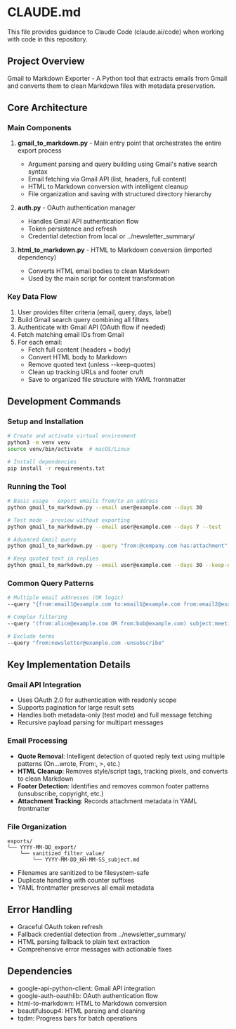 # CLAUDE.md

This file provides guidance to Claude Code (claude.ai/code) when working with code in this repository.

## Project Overview

Gmail to Markdown Exporter - A Python tool that extracts emails from Gmail and converts them to clean Markdown files with metadata preservation.

## Core Architecture

### Main Components

1. **gmail_to_markdown.py** - Main entry point that orchestrates the entire export process
   - Argument parsing and query building using Gmail's native search syntax
   - Email fetching via Gmail API (list, headers, full content)
   - HTML to Markdown conversion with intelligent cleanup
   - File organization and saving with structured directory hierarchy

2. **auth.py** - OAuth authentication manager
   - Handles Gmail API authentication flow
   - Token persistence and refresh
   - Credential detection from local or ../newsletter_summary/

3. **html_to_markdown.py** - HTML to Markdown conversion (imported dependency)
   - Converts HTML email bodies to clean Markdown
   - Used by the main script for content transformation

### Key Data Flow

1. User provides filter criteria (email, query, days, label)
2. Build Gmail search query combining all filters
3. Authenticate with Gmail API (OAuth flow if needed)
4. Fetch matching email IDs from Gmail
5. For each email:
   - Fetch full content (headers + body)
   - Convert HTML body to Markdown
   - Remove quoted text (unless --keep-quotes)
   - Clean up tracking URLs and footer cruft
   - Save to organized file structure with YAML frontmatter

## Development Commands

### Setup and Installation

```bash
# Create and activate virtual environment
python3 -m venv venv
source venv/bin/activate  # macOS/Linux

# Install dependencies
pip install -r requirements.txt
```

### Running the Tool

```bash
# Basic usage - export emails from/to an address
python gmail_to_markdown.py --email user@example.com --days 30

# Test mode - preview without exporting
python gmail_to_markdown.py --email user@example.com --days 7 --test

# Advanced Gmail query
python gmail_to_markdown.py --query "from:@company.com has:attachment" --days 30

# Keep quoted text in replies
python gmail_to_markdown.py --email user@example.com --days 30 --keep-quotes
```

### Common Query Patterns

```bash
# Multiple email addresses (OR logic)
--query "{from:email1@example.com to:email1@example.com from:email2@example.com to:email2@example.com}"

# Complex filtering
--query "(from:alice@example.com OR from:bob@example.com) subject:meeting has:attachment"

# Exclude terms
--query "from:newsletter@example.com -unsubscribe"
```

## Key Implementation Details

### Gmail API Integration

- Uses OAuth 2.0 for authentication with readonly scope
- Supports pagination for large result sets
- Handles both metadata-only (test mode) and full message fetching
- Recursive payload parsing for multipart messages

### Email Processing

- **Quote Removal**: Intelligent detection of quoted reply text using multiple patterns (On...wrote, From:, >, etc.)
- **HTML Cleanup**: Removes style/script tags, tracking pixels, and converts to clean Markdown
- **Footer Detection**: Identifies and removes common footer patterns (unsubscribe, copyright, etc.)
- **Attachment Tracking**: Records attachment metadata in YAML frontmatter

### File Organization

```
exports/
└── YYYY-MM-DD_export/
    └── sanitized_filter_value/
        └── YYYY-MM-DD_HH-MM-SS_subject.md
```

- Filenames are sanitized to be filesystem-safe
- Duplicate handling with counter suffixes
- YAML frontmatter preserves all email metadata

## Error Handling

- Graceful OAuth token refresh
- Fallback credential detection from ../newsletter_summary/
- HTML parsing fallback to plain text extraction
- Comprehensive error messages with actionable fixes

## Dependencies

- google-api-python-client: Gmail API integration
- google-auth-oauthlib: OAuth authentication flow
- html-to-markdown: HTML to Markdown conversion
- beautifulsoup4: HTML parsing and cleaning
- tqdm: Progress bars for batch operations